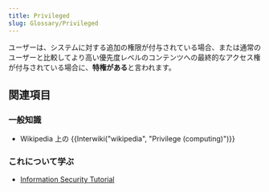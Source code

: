 ```yaml
---
title: Privileged
slug: Glossary/Privileged
---
```

ユーザーは、システムに対する追加の権限が付与されている場合、または通常のユーザーと比較してより高い優先度レベルのコンテンツへの最終的なアクセス権が付与されている場合に、**特権がある**と言われます。

## 関連項目

### 一般知識

- Wikipedia 上の {{Interwiki("wikipedia", "Privilege (computing)")}}

### これについて学ぶ

- [Information Security Tutorial](/ja/Learn/tutorial/Information_Security_Basics)
